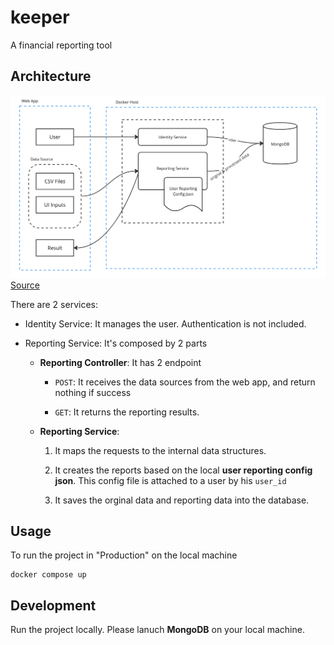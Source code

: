 # keeper

A financial reporting tool

## Architecture

![archi-1](./img/archi-1.png)
[Source](https://miro.com/app/board/uXjVMWXddkA=/)

There are 2 services:

- Identity Service: It manages the user. Authentication is not included.

- Reporting Service: It's composed by 2 parts

  - **Reporting Controller**: It has 2 endpoint

    - `POST`: It receives the data sources from the web app, and return nothing if success

    - `GET`: It returns the reporting results.

  - **Reporting Service**:

    1. It maps the requests to the internal data structures.

    2. It creates the reports based on the local **user reporting config json**. This config file is attached to a user by his `user_id`

    3. It saves the orginal data and reporting data into the database.
    
## Usage

To run the project in "Production" on the local machine

```code
docker compose up
```

## Development

Run the project locally. Please lanuch **MongoDB** on your local machine.
  
